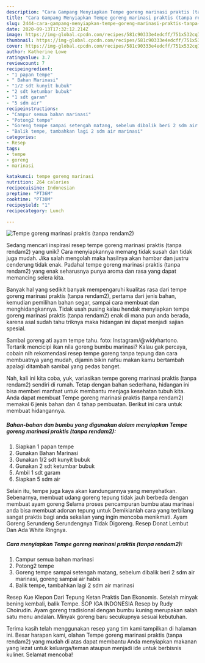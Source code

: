 ```yaml
---
description: "Cara Gampang Menyiapkan Tempe goreng marinasi praktis (tanpa rendam2) yang Enak"
title: "Cara Gampang Menyiapkan Tempe goreng marinasi praktis (tanpa rendam2) yang Enak"
slug: 2444-cara-gampang-menyiapkan-tempe-goreng-marinasi-praktis-tanpa-rendam2-yang-enak
date: 2020-09-13T17:32:12.214Z
image: https://img-global.cpcdn.com/recipes/581c90333e4edcff/751x532cq70/tempe-goreng-marinasi-praktis-tanpa-rendam2-foto-resep-utama.jpg
thumbnail: https://img-global.cpcdn.com/recipes/581c90333e4edcff/751x532cq70/tempe-goreng-marinasi-praktis-tanpa-rendam2-foto-resep-utama.jpg
cover: https://img-global.cpcdn.com/recipes/581c90333e4edcff/751x532cq70/tempe-goreng-marinasi-praktis-tanpa-rendam2-foto-resep-utama.jpg
author: Katherine Lowe
ratingvalue: 3.7
reviewcount: 7
recipeingredient:
- "1 papan tempe"
- " Bahan Marinasi"
- "1/2 sdt kunyit bubuk"
- "2 sdt ketumbar bubuk"
- "1 sdt garam"
- "5 sdm air"
recipeinstructions:
- "Campur semua bahan marinasi"
- "Potong2 tempe"
- "Goreng tempe sampai setengah matang, sebelum dibalik beri 2 sdm air marinasi, goreng sampai air habis"
- "Balik tempe, tambahkan lagi 2 sdm air marinasi"
categories:
- Resep
tags:
- tempe
- goreng
- marinasi

katakunci: tempe goreng marinasi 
nutrition: 264 calories
recipecuisine: Indonesian
preptime: "PT36M"
cooktime: "PT30M"
recipeyield: "1"
recipecategory: Lunch

---
```



![Tempe goreng marinasi praktis (tanpa rendam2)](https://img-global.cpcdn.com/recipes/581c90333e4edcff/751x532cq70/tempe-goreng-marinasi-praktis-tanpa-rendam2-foto-resep-utama.jpg)

Sedang mencari inspirasi resep tempe goreng marinasi praktis (tanpa rendam2) yang unik? Cara menyiapkannya memang tidak susah dan tidak juga mudah. Jika salah mengolah maka hasilnya akan hambar dan justru cenderung tidak enak. Padahal tempe goreng marinasi praktis (tanpa rendam2) yang enak seharusnya punya aroma dan rasa yang dapat memancing selera kita.

Banyak hal yang sedikit banyak mempengaruhi kualitas rasa dari tempe goreng marinasi praktis (tanpa rendam2), pertama dari jenis bahan, kemudian pemilihan bahan segar, sampai cara membuat dan menghidangkannya. Tidak usah pusing kalau hendak menyiapkan tempe goreng marinasi praktis (tanpa rendam2) enak di mana pun anda berada, karena asal sudah tahu triknya maka hidangan ini dapat menjadi sajian spesial.

Sambal goreng ati ayam tempe tahu. foto: Instagram/@widyhartono. Tertarik mencicipi ikan nila goreng bumbu marinasi? Kalau gak percaya, cobain nih rekomendasi resep tempe goreng tanpa tepung dan cara membuatnya yang mudah, dijamin bikin nafsu makan kamu bertambah apalagi ditambah sambal yang pedas banget.


Nah, kali ini kita coba, yuk, variasikan tempe goreng marinasi praktis (tanpa rendam2) sendiri di rumah. Tetap dengan bahan sederhana, hidangan ini bisa memberi manfaat untuk membantu menjaga kesehatan tubuh kita. Anda dapat membuat Tempe goreng marinasi praktis (tanpa rendam2) memakai 6 jenis bahan dan 4 tahap pembuatan. Berikut ini cara untuk membuat hidangannya.

<!--inarticleads1-->

##### Bahan-bahan dan bumbu yang digunakan dalam menyiapkan Tempe goreng marinasi praktis (tanpa rendam2):

1. Siapkan 1 papan tempe
1. Gunakan  Bahan Marinasi
1. Gunakan 1/2 sdt kunyit bubuk
1. Gunakan 2 sdt ketumbar bubuk
1. Ambil 1 sdt garam
1. Siapkan 5 sdm air


Selain itu, tempe juga kaya akan kandungannya yang menyehatkan. Sebenarnya, membuat udang goreng tepung tidak jauh berbeda dengan membuat ayam goreng Selama proses pencampuran bumbu atau marinasi anda bisa membuat adonan tepung untuk Demikianlah cara yang terbilang sangat praktis bagi anda sekalian yang ingin mencoba menikmati. Ayam Goreng Serundeng Serundengnya Tidak Digoreng. Resep Donat Lembut Dan Ada White Ringnya. 

<!--inarticleads2-->

##### Cara menyiapkan Tempe goreng marinasi praktis (tanpa rendam2):

1. Campur semua bahan marinasi
1. Potong2 tempe
1. Goreng tempe sampai setengah matang, sebelum dibalik beri 2 sdm air marinasi, goreng sampai air habis
1. Balik tempe, tambahkan lagi 2 sdm air marinasi


Resep Kue Klepon Dari Tepung Ketan Praktis Dan Ekonomis. Setelah minyak bening kembali, balik Tempe. SOP IGA INDONESIA Resep by Rudy Choirudin. Ayam goreng tradisional dengan bumbu kuning merupakan salah satu menu andalan. Minyak goreng baru secukupnya sesuai kebutuhan. 

Terima kasih telah menggunakan resep yang tim kami tampilkan di halaman ini. Besar harapan kami, olahan Tempe goreng marinasi praktis (tanpa rendam2) yang mudah di atas dapat membantu Anda menyiapkan makanan yang lezat untuk keluarga/teman ataupun menjadi ide untuk berbisnis kuliner. Selamat mencoba!
